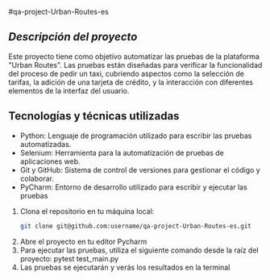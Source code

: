 #qa-project-Urban-Routes-es
## _Descripción del proyecto_

Este proyecto tiene como objetivo automatizar las pruebas de la plataforma "Urban Routes". Las pruebas están diseñadas para verificar la funcionalidad del proceso de pedir un taxi, cubriendo aspectos como la selección de tarifas, la adición de una tarjeta de crédito, y la interacción con diferentes elementos de la interfaz del usuario.

## Tecnologías y técnicas utilizadas

- Python: Lenguaje de programación utilizado para escribir las pruebas automatizadas.
- Selenium: Herramienta para la automatización de pruebas de aplicaciones web.
- Git y GitHub: Sistema de control de versiones para gestionar el código y colaborar.
- PyCharm: Entorno de desarrollo utilizado para escribir y ejecutar las pruebas

1. Clona el repositorio en tu máquina local:
   ```bash
   git clone git@github.com:username/qa-project-Urban-Routes-es.git
 2. Abre el proyecto en tu editor Pycharm
 3. Para ejecutar las pruebas, utiliza el siguiente comando desde la raíz del proyecto: pytest test_main.py
 4. Las pruebas se ejecutarán y verás los resultados en la terminal
